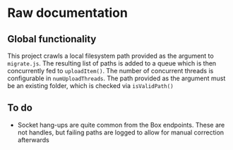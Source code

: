 # Raw documentation

## Global functionality
This project crawls a local filesystem path provided as the argument to `migrate.js`. The resulting list of paths is added to a queue which is then concurrently fed to `uploadItem()`. The number of concurrent threads is configurable in `numUploadThreads`. The path provided as the argument must be an existing folder, which is checked via `isValidPath()`


## To do

- Socket hang-ups are quite common from the Box endpoints. These are not handles, but failing paths are logged to allow for manual correction afterwards